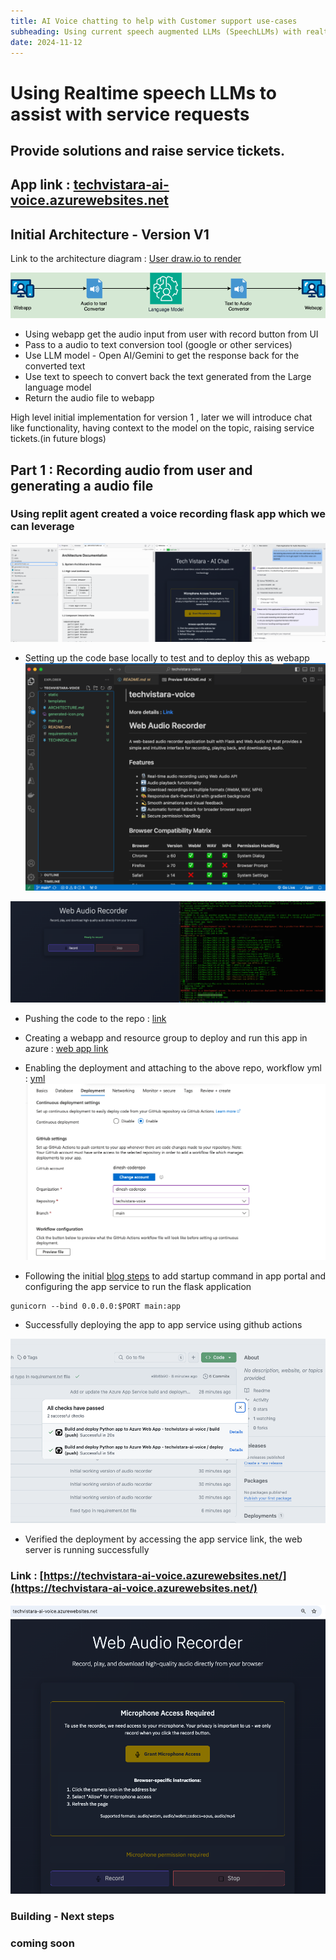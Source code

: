 ```yaml
---
title: AI Voice chatting to help with Customer support use-cases
subheading: Using current speech augmented LLMs (SpeechLLMs) with realtime voice modality to understand user issues and to provide support and solutions.
date: 2024-11-12
---
```


# Using Realtime speech LLMs to assist with service requests 
## Provide solutions and raise service tickets.


## App link : [techvistara-ai-voice.azurewebsites.net](techvistara-ai-voice.azurewebsites.net)

## Initial Architecture - Version V1

Link to the architecture diagram : [User draw.io to render](https://github.com/dinesh-coderepo/all-spec-draws/blob/main/AI-Voice-Support.drawio)

![alt text](AI-Voice-Support.drawio.png)


- Using webapp get the audio input from user with record button from UI
- Pass to a audio to text conversion tool (google or other services)
- Use LLM model - Open AI/Gemini to get the response back for the converted text
- Use text to speech to convert back the text generated from the Large language model
- Return the audio file to webapp

High level initial implementation for version 1 , later we will introduce chat like functionality, having context to the model on the topic, raising service tickets.(in future blogs)


## Part 1 : Recording audio from user and generating a audio file

### Using replit agent created a voice recording flask app which we can leverage

![replit-voice-recorder](replit-voice-recorder.png)

- Setting up the code base locally to test and to deploy this as webapp
![alt text](local-setup.png)

![alt text](local-setup-1.png)

- Pushing the code to the repo : [link](https://github.com/dinesh-coderepo/techvistara-voice)

- Creating a webapp and resource group to deploy and run this app in azure : [web app link](techvistara-ai-voice.azurewebsites.net)

- Enabling the deployment and attaching to the above repo, workflow yml : [yml](https://github.com/dinesh-coderepo/techvistara-voice/blob/main/.github/workflows/main_techvistara-ai-voice.yml)
![alt text](deployment.png)

- Following the initial [blog steps](https://dineshblog.com/blog/AIDeployment) to add startup command in app portal and configuring the app service to run the flask application

```
gunicorn --bind 0.0.0.0:$PORT main:app
```

- Successfully deploying the app to app service using github actions

![deployment-success](deployment-success.png)

- Verified the deployment by accessing the app service link, the web server is running successfully

### Link : [https://techvistara-ai-voice.azurewebsites.net/](https://techvistara-ai-voice.azurewebsites.net/)

![running-app](running-app.png)


### Building - Next steps
### coming soon




